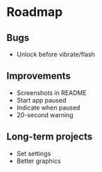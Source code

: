# Roadmap

## Bugs

- Unlock before vibrate/flash

## Improvements

- Screenshots in README
- Start app paused
- Indicate when paused
- 20-second warning

## Long-term projects

- Set settings
- Better graphics
